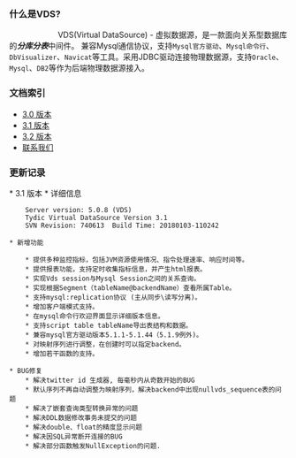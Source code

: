 ### 什么是VDS?
	
	
&emsp;&emsp;&emsp;&emsp;&emsp;&emsp;
VDS(Virtual DataSource) - 虚拟数据源，是一款面向关系型数据库的***分库分表***中间件。 兼容Mysql通信协议，支持`Mysql官方驱动`、`Mysql命令行`、`DbVisualizer`、`Navicat`等工具。采用JDBC驱动连接物理数据源，支持`Oracle`、`Mysql`、`DB2`等作为后端物理数据源接入。

### 文档索引
* [3.0 版本](3.0/index.html)
* [3.1 版本](3.1/index.html)
* [3.2 版本](3.2/index.html)
* [联系我们](3.0/contact.html)

### 更新记录


<span id="3.1"/>
* 3.1 版本
	* 详细信息
		
		Server version: 5.0.8 (VDS)
		Tydic Virtual DataSource Version 3.1
		SVN Revision: 740613  Build Time: 20180103-110242

	* 新增功能
		
		* 提供多种监控指标，包括JVM资源使用情况、指令处理速率、响应时间等。
		* 提供报表功能，支持定时收集指标信息，并产生html报表。
		* 实现Vds session与Mysql Session之间的关系查询。
		* 实现根据Segment（tableName@backendName）查看所属Table。
		* 支持mysql:replication协议 (主从同步\读写分离)。
		* 增加客户端模式支持。
		* 在mysql命令行欢迎界面显示详细版本信息。
		* 支持script table tableName导出表结构和数据。
		* 兼容mysql官方驱动版本5.1.1-5.1.44（5.1.9例外)。
		* 对映射序列进行调整，在创建时可以指定backend。
		* 增加若干函数的支持。
		
	* BUG修复
		* 解决twitter id 生成器, 每毫秒内从奇数开始的BUG
		* 默认序列不再自动调整为映射序列，解决backend中出现nullvds_sequence表的问题
		* 解决了嵌套查询类型转换异常的问题
		* 解决DDL数据修改事务未提交的问题
		* 解决double、float的精度显示问题
		* 解决因SQL异常断开连接的BUG
		* 解决部分函数触发NullException的问题.
